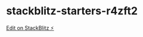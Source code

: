 # stackblitz-starters-r4zft2

[Edit on StackBlitz ⚡️](https://stackblitz.com/edit/stackblitz-starters-r4zft2)